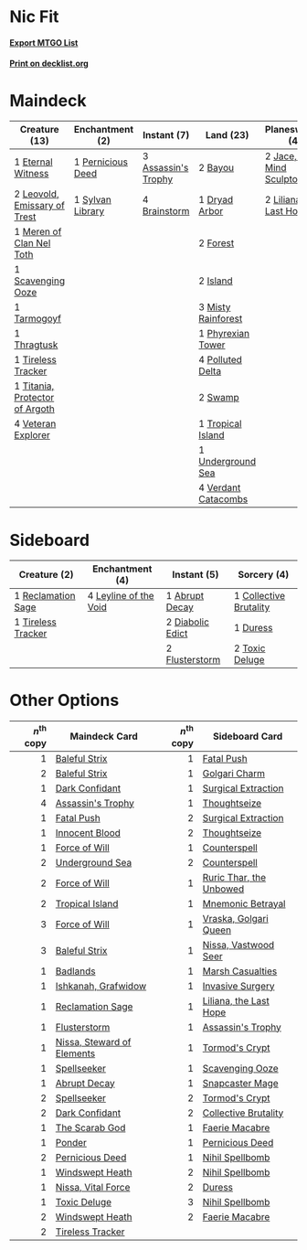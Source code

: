 # Nic Fit

#### [Export MTGO List](../collection/Nic%20Fit/Nic%20Fit.txt)
#### [Print on decklist.org](http://decklist.org/?deckmain=3%09Assassin's%20Trophy%0A2%09Bayou%0A4%09Brainstorm%0A4%09Cabal%20Therapy%0A1%09Dryad%20Arbor%0A1%09Eternal%20Witness%0A2%09Forest%0A4%09Green%20Sun's%20Zenith%0A2%09Island%0A2%09Jace,%20the%20Mind%20Sculptor%0A2%09Leovold,%20Emissary%20of%20Trest%0A2%09Liliana,%20the%20Last%20Hope%0A1%09Meren%20of%20Clan%20Nel%20Toth%0A3%09Misty%20Rainforest%0A1%09Pernicious%20Deed%0A1%09Phyrexian%20Tower%0A4%09Polluted%20Delta%0A1%09Scavenging%20Ooze%0A2%09Swamp%0A1%09Sylvan%20Library%0A1%09Tarmogoyf%0A3%09Thoughtseize%0A1%09Thragtusk%0A1%09Tireless%20Tracker%0A1%09Titania,%20Protector%20of%20Argoth%0A1%09Tropical%20Island%0A1%09Underground%20Sea%0A4%09Verdant%20Catacombs%0A4%09Veteran%20Explorer&deckside=1%09Abrupt%20Decay%0A1%09Collective%20Brutality%0A2%09Diabolic%20Edict%0A1%09Duress%0A2%09Flusterstorm%0A4%09Leyline%20of%20the%20Void%0A1%09Reclamation%20Sage%0A1%09Tireless%20Tracker%0A2%09Toxic%20Deluge)
# Maindeck

|                                              Creature (13)                                              |                                      Enchantment (2)                                       |                                         Instant (7)                                          |                                          Land (23)                                           |                                          Planeswalker (4)                                          |                                         Sorcery (11)                                          |
|---------------------------------------------------------------------------------------------------------|--------------------------------------------------------------------------------------------|----------------------------------------------------------------------------------------------|----------------------------------------------------------------------------------------------|----------------------------------------------------------------------------------------------------|-----------------------------------------------------------------------------------------------|
|1 [Eternal Witness](http://gatherer.wizards.com/Pages/Card/Details.aspx?multiverseid=370427)             |1 [Pernicious Deed](http://gatherer.wizards.com/Pages/Card/Details.aspx?multiverseid=442201)|3 [Assassin's Trophy](http://gatherer.wizards.com/Pages/Card/Details.aspx?multiverseid=452902)|2 [Bayou](http://gatherer.wizards.com/Pages/Card/Details.aspx?multiverseid=382860)            |2 [Jace, the Mind Sculptor](http://gatherer.wizards.com/Pages/Card/Details.aspx?multiverseid=382979)|4 [Cabal Therapy](http://gatherer.wizards.com/Pages/Card/Details.aspx?multiverseid=265166)     |
|2 [Leovold, Emissary of Trest](http://gatherer.wizards.com/Pages/Card/Details.aspx?multiverseid=416834)  |1 [Sylvan Library](http://gatherer.wizards.com/Pages/Card/Details.aspx?multiverseid=383120) |4 [Brainstorm](http://gatherer.wizards.com/Pages/Card/Details.aspx?multiverseid=382871)       |1 [Dryad Arbor](http://gatherer.wizards.com/Pages/Card/Details.aspx?multiverseid=282542)      |2 [Liliana, the Last Hope](http://gatherer.wizards.com/Pages/Card/Details.aspx?multiverseid=414388) |4 [Green Sun's Zenith](http://gatherer.wizards.com/Pages/Card/Details.aspx?multiverseid=413711)|
|1 [Meren of Clan Nel Toth](http://gatherer.wizards.com/Pages/Card/Details.aspx?multiverseid=430405)      |                                                                                            |                                                                                              |2 [Forest](http://gatherer.wizards.com/Pages/Card/Details.aspx?multiverseid=439605)           |                                                                                                    |3 [Thoughtseize](http://gatherer.wizards.com/Pages/Card/Details.aspx?multiverseid=438676)      |
|1 [Scavenging Ooze](http://gatherer.wizards.com/Pages/Card/Details.aspx?multiverseid=425959)             |                                                                                            |                                                                                              |2 [Island](http://gatherer.wizards.com/Pages/Card/Details.aspx?multiverseid=439602)           |                                                                                                    |                                                                                               |
|1 [Tarmogoyf](http://gatherer.wizards.com/Pages/Card/Details.aspx?multiverseid=370404)                   |                                                                                            |                                                                                              |3 [Misty Rainforest](http://gatherer.wizards.com/Pages/Card/Details.aspx?multiverseid=426065) |                                                                                                    |                                                                                               |
|1 [Thragtusk](http://gatherer.wizards.com/Pages/Card/Details.aspx?multiverseid=425968)                   |                                                                                            |                                                                                              |1 [Phyrexian Tower](http://gatherer.wizards.com/Pages/Card/Details.aspx?multiverseid=10677)   |                                                                                                    |                                                                                               |
|1 [Tireless Tracker](http://gatherer.wizards.com/Pages/Card/Details.aspx?multiverseid=409997)            |                                                                                            |                                                                                              |4 [Polluted Delta](http://gatherer.wizards.com/Pages/Card/Details.aspx?multiverseid=405104)   |                                                                                                    |                                                                                               |
|1 [Titania, Protector of Argoth](http://gatherer.wizards.com/Pages/Card/Details.aspx?multiverseid=430376)|                                                                                            |                                                                                              |2 [Swamp](http://gatherer.wizards.com/Pages/Card/Details.aspx?multiverseid=439603)            |                                                                                                    |                                                                                               |
|4 [Veteran Explorer](http://gatherer.wizards.com/Pages/Card/Details.aspx?multiverseid=247534)            |                                                                                            |                                                                                              |1 [Tropical Island](http://gatherer.wizards.com/Pages/Card/Details.aspx?multiverseid=383138)  |                                                                                                    |                                                                                               |
|                                                                                                         |                                                                                            |                                                                                              |1 [Underground Sea](http://gatherer.wizards.com/Pages/Card/Details.aspx?multiverseid=383142)  |                                                                                                    |                                                                                               |
|                                                                                                         |                                                                                            |                                                                                              |4 [Verdant Catacombs](http://gatherer.wizards.com/Pages/Card/Details.aspx?multiverseid=426074)|                                                                                                    |                                                                                               |


# Sideboard

|                                        Creature (2)                                         |                                        Enchantment (4)                                         |                                        Instant (5)                                        |                                           Sorcery (4)                                           |
|---------------------------------------------------------------------------------------------|------------------------------------------------------------------------------------------------|-------------------------------------------------------------------------------------------|-------------------------------------------------------------------------------------------------|
|1 [Reclamation Sage](http://gatherer.wizards.com/Pages/Card/Details.aspx?multiverseid=430359)|4 [Leyline of the Void](http://gatherer.wizards.com/Pages/Card/Details.aspx?multiverseid=205013)|1 [Abrupt Decay](http://gatherer.wizards.com/Pages/Card/Details.aspx?multiverseid=425971)  |1 [Collective Brutality](http://gatherer.wizards.com/Pages/Card/Details.aspx?multiverseid=414380)|
|1 [Tireless Tracker](http://gatherer.wizards.com/Pages/Card/Details.aspx?multiverseid=409997)|                                                                                                |2 [Diabolic Edict](http://gatherer.wizards.com/Pages/Card/Details.aspx?multiverseid=442074)|1 [Duress](http://gatherer.wizards.com/Pages/Card/Details.aspx?multiverseid=270465)              |
|                                                                                             |                                                                                                |2 [Flusterstorm](http://gatherer.wizards.com/Pages/Card/Details.aspx?multiverseid=382942)  |2 [Toxic Deluge](http://gatherer.wizards.com/Pages/Card/Details.aspx?multiverseid=413650)        |


# Other Options

|*n*<sup>th</sup> copy|                                            Maindeck Card                                            |*n*<sup>th</sup> copy|                                          Sideboard Card                                          |
|--------------------:|-----------------------------------------------------------------------------------------------------|--------------------:|--------------------------------------------------------------------------------------------------|
|                    1|[Baleful Strix](http://gatherer.wizards.com/Pages/Card/Details.aspx?multiverseid=423507)             |                    1|[Fatal Push](http://gatherer.wizards.com/Pages/Card/Details.aspx?multiverseid=423724)             |
|                    2|[Baleful Strix](http://gatherer.wizards.com/Pages/Card/Details.aspx?multiverseid=423507)             |                    1|[Golgari Charm](http://gatherer.wizards.com/Pages/Card/Details.aspx?multiverseid=430396)          |
|                    1|[Dark Confidant](http://gatherer.wizards.com/Pages/Card/Details.aspx?multiverseid=370413)            |                    1|[Surgical Extraction](http://gatherer.wizards.com/Pages/Card/Details.aspx?multiverseid=397706)    |
|                    4|[Assassin's Trophy](http://gatherer.wizards.com/Pages/Card/Details.aspx?multiverseid=452902)         |                    1|[Thoughtseize](http://gatherer.wizards.com/Pages/Card/Details.aspx?multiverseid=438676)           |
|                    1|[Fatal Push](http://gatherer.wizards.com/Pages/Card/Details.aspx?multiverseid=423724)                |                    2|[Surgical Extraction](http://gatherer.wizards.com/Pages/Card/Details.aspx?multiverseid=397706)    |
|                    1|[Innocent Blood](http://gatherer.wizards.com/Pages/Card/Details.aspx?multiverseid=205364)            |                    2|[Thoughtseize](http://gatherer.wizards.com/Pages/Card/Details.aspx?multiverseid=438676)           |
|                    1|[Force of Will](http://gatherer.wizards.com/Pages/Card/Details.aspx?multiverseid=382943)             |                    1|[Counterspell](http://gatherer.wizards.com/Pages/Card/Details.aspx?multiverseid=382897)           |
|                    2|[Underground Sea](http://gatherer.wizards.com/Pages/Card/Details.aspx?multiverseid=383142)           |                    2|[Counterspell](http://gatherer.wizards.com/Pages/Card/Details.aspx?multiverseid=382897)           |
|                    2|[Force of Will](http://gatherer.wizards.com/Pages/Card/Details.aspx?multiverseid=382943)             |                    1|[Ruric Thar, the Unbowed](http://gatherer.wizards.com/Pages/Card/Details.aspx?multiverseid=442205)|
|                    2|[Tropical Island](http://gatherer.wizards.com/Pages/Card/Details.aspx?multiverseid=383138)           |                    1|[Mnemonic Betrayal](http://gatherer.wizards.com/Pages/Card/Details.aspx?multiverseid=452939)      |
|                    3|[Force of Will](http://gatherer.wizards.com/Pages/Card/Details.aspx?multiverseid=382943)             |                    1|[Vraska, Golgari Queen](http://gatherer.wizards.com/Pages/Card/Details.aspx?multiverseid=452963)  |
|                    3|[Baleful Strix](http://gatherer.wizards.com/Pages/Card/Details.aspx?multiverseid=423507)             |                    1|[Nissa, Vastwood Seer](http://gatherer.wizards.com/Pages/Card/Details.aspx?multiverseid=439341)   |
|                    1|[Badlands](http://gatherer.wizards.com/Pages/Card/Details.aspx?multiverseid=382852)                  |                    1|[Marsh Casualties](http://gatherer.wizards.com/Pages/Card/Details.aspx?multiverseid=401696)       |
|                    1|[Ishkanah, Grafwidow](http://gatherer.wizards.com/Pages/Card/Details.aspx?multiverseid=414463)       |                    1|[Invasive Surgery](http://gatherer.wizards.com/Pages/Card/Details.aspx?multiverseid=409811)       |
|                    1|[Reclamation Sage](http://gatherer.wizards.com/Pages/Card/Details.aspx?multiverseid=430359)          |                    1|[Liliana, the Last Hope](http://gatherer.wizards.com/Pages/Card/Details.aspx?multiverseid=414388) |
|                    1|[Flusterstorm](http://gatherer.wizards.com/Pages/Card/Details.aspx?multiverseid=382942)              |                    1|[Assassin's Trophy](http://gatherer.wizards.com/Pages/Card/Details.aspx?multiverseid=452902)      |
|                    1|[Nissa, Steward of Elements](http://gatherer.wizards.com/Pages/Card/Details.aspx?multiverseid=426906)|                    1|[Tormod's Crypt](http://gatherer.wizards.com/Pages/Card/Details.aspx?multiverseid=389723)         |
|                    1|[Spellseeker](http://gatherer.wizards.com/Pages/Card/Details.aspx?multiverseid=446009)               |                    1|[Scavenging Ooze](http://gatherer.wizards.com/Pages/Card/Details.aspx?multiverseid=425959)        |
|                    1|[Abrupt Decay](http://gatherer.wizards.com/Pages/Card/Details.aspx?multiverseid=425971)              |                    1|[Snapcaster Mage](http://gatherer.wizards.com/Pages/Card/Details.aspx?multiverseid=425875)        |
|                    2|[Spellseeker](http://gatherer.wizards.com/Pages/Card/Details.aspx?multiverseid=446009)               |                    2|[Tormod's Crypt](http://gatherer.wizards.com/Pages/Card/Details.aspx?multiverseid=389723)         |
|                    2|[Dark Confidant](http://gatherer.wizards.com/Pages/Card/Details.aspx?multiverseid=370413)            |                    2|[Collective Brutality](http://gatherer.wizards.com/Pages/Card/Details.aspx?multiverseid=414380)   |
|                    1|[The Scarab God](http://gatherer.wizards.com/Pages/Card/Details.aspx?multiverseid=430688)            |                    1|[Faerie Macabre](http://gatherer.wizards.com/Pages/Card/Details.aspx?multiverseid=370410)         |
|                    1|[Ponder](http://gatherer.wizards.com/Pages/Card/Details.aspx?multiverseid=451051)                    |                    1|[Pernicious Deed](http://gatherer.wizards.com/Pages/Card/Details.aspx?multiverseid=442201)        |
|                    2|[Pernicious Deed](http://gatherer.wizards.com/Pages/Card/Details.aspx?multiverseid=442201)           |                    1|[Nihil Spellbomb](http://gatherer.wizards.com/Pages/Card/Details.aspx?multiverseid=442215)        |
|                    1|[Windswept Heath](http://gatherer.wizards.com/Pages/Card/Details.aspx?multiverseid=405115)           |                    2|[Nihil Spellbomb](http://gatherer.wizards.com/Pages/Card/Details.aspx?multiverseid=442215)        |
|                    1|[Nissa, Vital Force](http://gatherer.wizards.com/Pages/Card/Details.aspx?multiverseid=417736)        |                    2|[Duress](http://gatherer.wizards.com/Pages/Card/Details.aspx?multiverseid=270465)                 |
|                    1|[Toxic Deluge](http://gatherer.wizards.com/Pages/Card/Details.aspx?multiverseid=413650)              |                    3|[Nihil Spellbomb](http://gatherer.wizards.com/Pages/Card/Details.aspx?multiverseid=442215)        |
|                    2|[Windswept Heath](http://gatherer.wizards.com/Pages/Card/Details.aspx?multiverseid=405115)           |                    2|[Faerie Macabre](http://gatherer.wizards.com/Pages/Card/Details.aspx?multiverseid=370410)         |
|                    2|[Tireless Tracker](http://gatherer.wizards.com/Pages/Card/Details.aspx?multiverseid=409997)          |                     |                                                                                                  |

